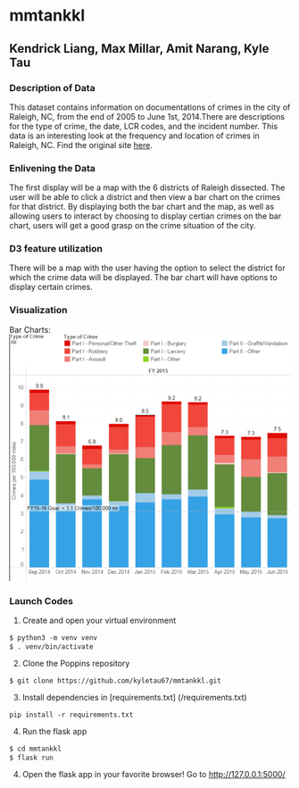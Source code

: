 # mmtankkl

## Kendrick Liang, Max Millar, Amit Narang, Kyle Tau

### Description of Data
This dataset contains information on documentations of crimes in the city of Raleigh, NC, from the end of 2005 to June 1st, 2014.There are descriptions for the type of crime, the date, LCR codes, and the incident number. 
This data is an interesting look at the frequency and location of crimes in Raleigh, NC.
Find the original site [here](http://data-wake.opendata.arcgis.com/datasets/ral::raleigh-police-incidents-srs/data?geometry=-79.026,35.767,-78.229,35.962).

### Enlivening the Data
The first display will be a map with the 6 districts of Raleigh dissected. The user will be able to click a district and then view a bar chart on the crimes for that district. By displaying both the bar chart and the map, as well as allowing users to interact by choosing to display certian crimes on the bar chart, users will get a good grasp on the crime situation of the city.

### D3 feature utilization
There will be a map with the user having the option to select the district for which the crime data will be displayed.
The bar chart will have options to display certain crimes.

### Visualization
Bar Charts:  
![Bar chart](https://github.com/kyletau67/mmtankkl/blob/master/doc/crime.PNG)


### Launch Codes
1. Create and open your virtual environment

```
$ python3 -m venv venv
$ . venv/bin/activate
```

2. Clone the Poppins repository

```
$ git clone https://github.com/kyletau67/mmtankkl.git
```

3. Install dependencies in [requirements.txt] (/requirements.txt)

```
pip install -r requirements.txt
```

4. Run the flask app
```
$ cd mmtankkl
$ flask run
```

4. Open the flask app in your favorite browser!
  Go to http://127.0.0.1:5000/

